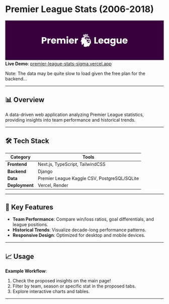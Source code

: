 # Premier League Stats (2006-2018)  
![Premier League Stats Banner](plbanner.png)  
**Live Demo**: [premier-league-stats-sigma.vercel.app](https://premier-league-stats-sigma.vercel.app/)  

Note: The data may be quite slow to load given the free plan for the backend...

---

## 📊 Overview  
A data-driven web application analyzing Premier League statistics, providing insights into team performance and historical trends.  

---

## 🛠️ Tech Stack  
| **Category**       | **Tools**                                                                 |
|---------------------|--------------------------------------------------------------------------|
| **Frontend**        | Next.js, TypeScript, TailwindCSS                                          |
| **Backend**         | Django                                                                  |
| **Data**            | Premier League Kaggle CSV, PostgreSQL/SQLite                            |
| **Deployment**      | Vercel, Render                                                          |

---

## 🎯 Key Features  
- **Team Performance**: Compare win/loss ratios, goal differentials, and league positions.    
- **Historical Trends**: Visualize decade-long performance patterns.  
- **Responsive Design**: Optimized for desktop and mobile devices.  

---

## 📈 Usage  
**Example Workflow**:  
1. Check the proposed insights on the main page!
2. Filter by team, season or specific stat in the proposed tabs.  
3. Explore interactive charts and tables.  

---
